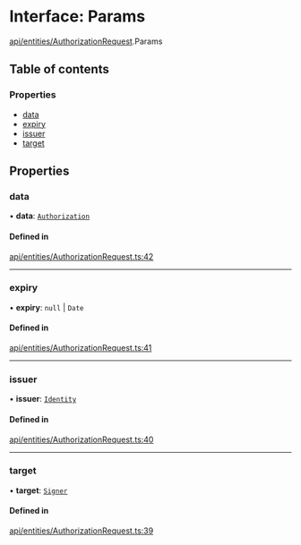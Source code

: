 # Interface: Params

[api/entities/AuthorizationRequest](../wiki/api.entities.AuthorizationRequest).Params

## Table of contents

### Properties

- [data](../wiki/api.entities.AuthorizationRequest.Params#data)
- [expiry](../wiki/api.entities.AuthorizationRequest.Params#expiry)
- [issuer](../wiki/api.entities.AuthorizationRequest.Params#issuer)
- [target](../wiki/api.entities.AuthorizationRequest.Params#target)

## Properties

### data

• **data**: [`Authorization`](../wiki/types#authorization)

#### Defined in

[api/entities/AuthorizationRequest.ts:42](https://github.com/PolymeshAssociation/polymesh-sdk/blob/31fdce23/src/api/entities/AuthorizationRequest.ts#L42)

___

### expiry

• **expiry**: ``null`` \| `Date`

#### Defined in

[api/entities/AuthorizationRequest.ts:41](https://github.com/PolymeshAssociation/polymesh-sdk/blob/31fdce23/src/api/entities/AuthorizationRequest.ts#L41)

___

### issuer

• **issuer**: [`Identity`](../wiki/api.entities.Identity.Identity)

#### Defined in

[api/entities/AuthorizationRequest.ts:40](https://github.com/PolymeshAssociation/polymesh-sdk/blob/31fdce23/src/api/entities/AuthorizationRequest.ts#L40)

___

### target

• **target**: [`Signer`](../wiki/types#signer)

#### Defined in

[api/entities/AuthorizationRequest.ts:39](https://github.com/PolymeshAssociation/polymesh-sdk/blob/31fdce23/src/api/entities/AuthorizationRequest.ts#L39)
